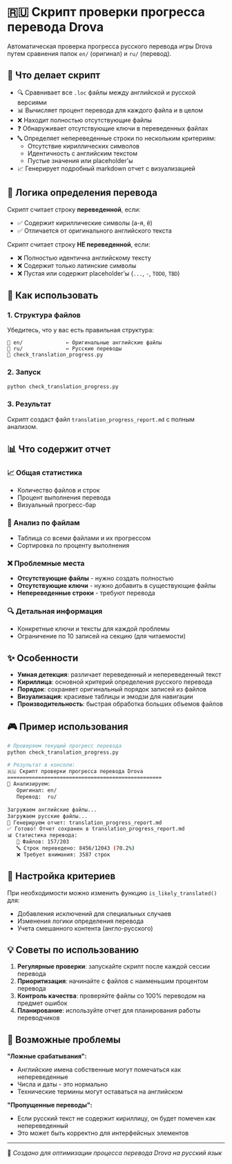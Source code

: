 # 🇷🇺 Скрипт проверки прогресса перевода Drova

Автоматическая проверка прогресса русского перевода игры Drova путем сравнения папок `en/` (оригинал) и `ru/` (перевод).

## 🎯 Что делает скрипт

- 🔍 Сравнивает все `.loc` файлы между английской и русской версиями
- 📊 Вычисляет процент перевода для каждого файла и в целом
- ❌ Находит полностью отсутствующие файлы
- ❓ Обнаруживает отсутствующие ключи в переведенных файлах  
- 🔤 Определяет непереведенные строки по нескольким критериям:
  - Отсутствие кириллических символов
  - Идентичность с английским текстом
  - Пустые значения или placeholder'ы
- 📈 Генерирует подробный markdown отчет с визуализацией

## 🧠 Логика определения перевода

Скрипт считает строку **переведенной**, если:
- ✅ Содержит кириллические символы (а-я, ё)
- ✅ Отличается от оригинального английского текста

Скрипт считает строку **НЕ переведенной**, если:
- ❌ Полностью идентична английскому тексту
- ❌ Содержит только латинские символы
- ❌ Пустая или содержит placeholder'ы (`...`, `-`, `TODO`, `TBD`)

## 🚀 Как использовать

### 1. Структура файлов

Убедитесь, что у вас есть правильная структура:

```
📁 en/              ← Оригинальные английские файлы
📁 ru/              ← Русские переводы
📄 check_translation_progress.py
```

### 2. Запуск

```bash
python check_translation_progress.py
```

### 3. Результат

Скрипт создаст файл `translation_progress_report.md` с полным анализом.

## 📊 Что содержит отчет

### 📈 Общая статистика
- Количество файлов и строк
- Процент выполнения перевода
- Визуальный прогресс-бар

### 📁 Анализ по файлам
- Таблица со всеми файлами и их прогрессом
- Сортировка по проценту выполнения

### ❌ Проблемные места
- **Отсутствующие файлы** - нужно создать полностью
- **Отсутствующие ключи** - нужно добавить в существующие файлы
- **Непереведенные строки** - требуют перевода

### 🔍 Детальная информация
- Конкретные ключи и тексты для каждой проблемы
- Ограничение по 10 записей на секцию (для читаемости)

## ✨ Особенности

- **Умная детекция**: различает переведенный и непереведенный текст
- **Кириллица**: основной критерий определения русского перевода
- **Порядок**: сохраняет оригинальный порядок записей из файлов
- **Визуализация**: красивые таблицы и эмодзи для навигации
- **Производительность**: быстрая обработка больших объемов файлов

## 🎮 Пример использования

```bash
# Проверяем текущий прогресс перевода
python check_translation_progress.py

# Результат в консоли:
🇷🇺 Скрипт проверки прогресса перевода Drova
==================================================
📁 Анализируем:
   Оригинал: en/
   Перевод:  ru/
   
Загружаем английские файлы...
Загружаем русские файлы...
📝 Генерируем отчет: translation_progress_report.md
✅ Готово! Отчет сохранен в translation_progress_report.md
📊 Статистика перевода:
   📁 Файлов: 157/203
   🔤 Строк переведено: 8456/12043 (70.2%)
   ❌ Требует внимания: 3587 строк
```

## 🔧 Настройка критериев

При необходимости можно изменить функцию `is_likely_translated()` для:
- Добавления исключений для специальных случаев
- Изменения логики определения перевода
- Учета смешанного контента (англо-русского)

## 💡 Советы по использованию

1. **Регулярные проверки**: запускайте скрипт после каждой сессии перевода
2. **Приоритизация**: начинайте с файлов с наименьшим процентом перевода
3. **Контроль качества**: проверяйте файлы со 100% переводом на предмет ошибок
4. **Планирование**: используйте отчет для планирования работы переводчиков

## 🐛 Возможные проблемы

**"Ложные срабатывания":**
- Английские имена собственные могут помечаться как непереведенные
- Числа и даты - это нормально
- Технические термины могут оставаться на английском

**"Пропущенные переводы":**
- Если русский текст не содержит кириллицу, он будет помечен как непереведенный
- Это может быть корректно для интерфейсных элементов

---

📝 *Создано для оптимизации процесса перевода Drova на русский язык* 